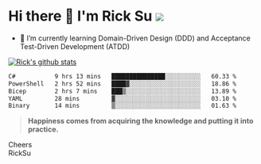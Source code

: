 # Hi there 👋 I'm Rick Su ![](https://komarev.com/ghpvc/?username=ricksu978)
<!--
**ricksu978/ricksu978** is a ✨ _special_ ✨ repository because its `README.md` (this file) appears on your GitHub profile.

Here are some ideas to get you started:

- 🔭 I’m currently working on ...
-->
- 🌱 I’m currently learning Domain-Driven Design (DDD) and Acceptance Test-Driven Development (ATDD)
<!--
- 👯 I’m looking to collaborate on ...
- 🤔 I’m looking for help with ...
- 💬 Ask me about ...
- 📫 How to reach me: ...
- 😄 Pronouns: ...
- ⚡ Fun fact: ...
-->
[![Rick's github stats](https://github-readme-stats.vercel.app/api?username=ricksu978&theme=dark)](https://github.com/ricksu978/ricksu978)

<!--START_SECTION:waka-->

```txt
C#           9 hrs 13 mins   ███████████████░░░░░░░░░░   60.33 %
PowerShell   2 hrs 52 mins   ████▓░░░░░░░░░░░░░░░░░░░░   18.86 %
Bicep        2 hrs 7 mins    ███▒░░░░░░░░░░░░░░░░░░░░░   13.89 %
YAML         28 mins         ▓░░░░░░░░░░░░░░░░░░░░░░░░   03.10 %
Binary       14 mins         ▒░░░░░░░░░░░░░░░░░░░░░░░░   01.63 %
```

<!--END_SECTION:waka-->

> **Happiness comes from acquiring the knowledge and putting it into practice.**

Cheers  
RickSu 

